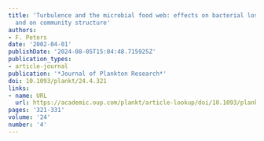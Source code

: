 ```yaml
---
title: 'Turbulence and the microbial food web: effects on bacterial losses to predation
  and on community structure'
authors:
- F. Peters
date: '2002-04-01'
publishDate: '2024-08-05T15:04:48.715925Z'
publication_types:
- article-journal
publication: '*Journal of Plankton Research*'
doi: 10.1093/plankt/24.4.321
links:
- name: URL
  url: https://academic.oup.com/plankt/article-lookup/doi/10.1093/plankt/24.4.321
pages: '321-331'
volume: '24'
number: '4'
---
```

